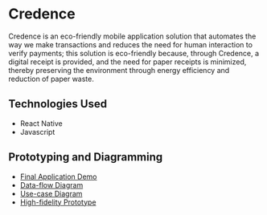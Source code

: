 # Credence
Credence is an eco-friendly mobile application solution that automates the way we make transactions and reduces the need for human interaction to verify payments; this solution is eco-friendly because, through Credence, a digital receipt is provided, and the need for paper receipts is minimized, thereby preserving the environment through energy efficiency and reduction of paper waste. 

## Technologies Used
 - React Native
 - Javascript

## Prototyping and Diagramming
 - [Final Application Demo](https://drive.google.com/drive/folders/19aikOSonsrRcqTZ2vi_uYYIIZLygiizd?usp=sharing)
 - [Data-flow Diagram](https://lucid.app/lucidchart/878b04a5-dced-4fad-90e3-26f4b4ef932f/edit?viewport_loc=-426%2C-162%2C3753%2C1620%2C0_0&invitationId=inv_ea9e4de7-a75b-4976-afa8-4da63cf4d621)
 - [Use-case Diagram](https://lucid.app/lucidchart/9c4f54cb-6178-413b-8226-e3d591f781dc/edit?viewport_loc=-260%2C691%2C1980%2C854%2C0_0&invitationId=inv_aa639c9b-8b13-44f5-9fd9-a5fef9fa1dc8)
 - [High-fidelity Prototype](https://www.figma.com/file/Q8F1P3E4atctPsLj3hVpH9/Untitled?node-id=0%3A1)
